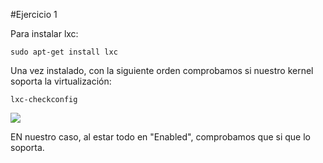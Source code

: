 #Ejercicio 1

Para instalar lxc:

	sudo apt-get install lxc

Una vez instalado, con la siguiente orden comprobamos si nuestro kernel soporta la virtualización:

	lxc-checkconfig

![](EJercicio1)

EN nuestro caso, al estar todo en "Enabled", comprobamos que si que lo soporta.
